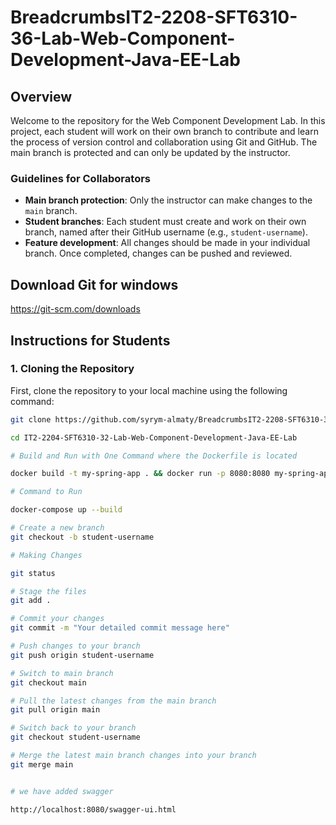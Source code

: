 # BreadcrumbsIT2-2208-SFT6310-36-Lab-Web-Component-Development-Java-EE-Lab

## Overview

Welcome to the repository for the Web Component Development Lab. In this project, each student will work on their own branch to contribute and learn the process of version control and collaboration using Git and GitHub. The main branch is protected and can only be updated by the instructor.



### Guidelines for Collaborators

- **Main branch protection**: Only the instructor can make changes to the `main` branch.
- **Student branches**: Each student must create and work on their own branch, named after their GitHub username (e.g., `student-username`).
- **Feature development**: All changes should be made in your individual branch. Once completed, changes can be pushed and reviewed.

## Download Git for windows

https://git-scm.com/downloads

## Instructions for Students

### 1. Cloning the Repository

First, clone the repository to your local machine using the following command:

```bash
git clone https://github.com/syrym-almaty/BreadcrumbsIT2-2208-SFT6310-36-Lab-Web-Component-Development-Java-EE-Lab.git

cd IT2-2204-SFT6310-32-Lab-Web-Component-Development-Java-EE-Lab

# Build and Run with One Command where the Dockerfile is located

docker build -t my-spring-app . && docker run -p 8080:8080 my-spring-app

# Command to Run

docker-compose up --build

# Create a new branch
git checkout -b student-username

# Making Changes

git status

# Stage the files
git add .

# Commit your changes
git commit -m "Your detailed commit message here"

# Push changes to your branch
git push origin student-username

# Switch to main branch
git checkout main

# Pull the latest changes from the main branch
git pull origin main

# Switch back to your branch
git checkout student-username

# Merge the latest main branch changes into your branch
git merge main


# we have added swagger

http://localhost:8080/swagger-ui.html
